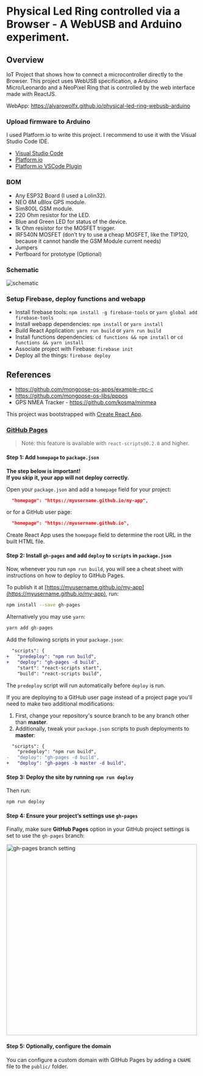 # Physical Led Ring controlled via a Browser - A WebUSB and Arduino experiment.

## Overview

IoT Project that shows how to connect a microcontroller directly to the Browser. This project uses WebUSB specification, a Arduino Micro/Leonardo and a NeoPixel Ring that is controlled by the web interface made with ReactJS.

WebApp: https://alvarowolfx.github.io/physical-led-ring-webusb-arduino

### Upload firmware to Arduino

I used Platform.io to write this project. I recommend to use it with the Visual Studio Code IDE.

* [Visual Studio Code](https://code.visualstudio.com/)
* [Platform.io](https://platformio.org)
* [Platform.io VSCode Plugin](http://docs.platformio.org/en/latest/ide/vscode.html)

### BOM

* Any ESP32 Board (I used a Lolin32).
* NEO 6M uBlox GPS module.
* Sim800L GSM module.
* 220 Ohm resistor for the LED.
* Blue and Green LED for status of the device.
* 1k Ohm resistor for the MOSFET trigger.
* IRF540N MOSFET (don’t try to use a cheap MOSFET, like the TIP120, because it cannot handle the GSM Module current needs)
* Jumpers
* Perfboard for prototype (Optional)

### Schematic

![schematic](https://raw.githubusercontent.com/alvarowolfx/asset-tracker-gcp-mongoose-os/master/schematic/AssetTracker.png)

### Setup Firebase, deploy functions and webapp

* Install firebase tools: `npm install -g firebase-tools` or `yarn global add firebase-tools`
* Install webapp dependencies: `npm install` or `yarn install`
* Build React Application: `yarn run build` or `yarn run build`
* Install functions dependencies: `cd functions && npm install` or `cd functions && yarn install`
* Associate project with Firebase: `firebase init`
* Deploy all the things: `firebase deploy`

## References

* https://github.com/mongoose-os-apps/example-rpc-c
* https://github.com/mongoose-os-libs/pppos
* GPS NMEA Tracker - https://github.com/kosma/minmea

This project was bootstrapped with [Create React App](https://github.com/facebookincubator/create-react-app).

### [GitHub Pages](https://pages.github.com/)

> Note: this feature is available with `react-scripts@0.2.0` and higher.

#### Step 1: Add `homepage` to `package.json`

**The step below is important!**<br>
**If you skip it, your app will not deploy correctly.**

Open your `package.json` and add a `homepage` field for your project:

```json
  "homepage": "https://myusername.github.io/my-app",
```

or for a GitHub user page:

```json
  "homepage": "https://myusername.github.io",
```

Create React App uses the `homepage` field to determine the root URL in the built HTML file.

#### Step 2: Install `gh-pages` and add `deploy` to `scripts` in `package.json`

Now, whenever you run `npm run build`, you will see a cheat sheet with instructions on how to deploy to GitHub Pages.

To publish it at [https://myusername.github.io/my-app](https://myusername.github.io/my-app), run:

```sh
npm install --save gh-pages
```

Alternatively you may use `yarn`:

```sh
yarn add gh-pages
```

Add the following scripts in your `package.json`:

```diff
  "scripts": {
+   "predeploy": "npm run build",
+   "deploy": "gh-pages -d build",
    "start": "react-scripts start",
    "build": "react-scripts build",
```

The `predeploy` script will run automatically before `deploy` is run.

If you are deploying to a GitHub user page instead of a project page you'll need to make two
additional modifications:

1. First, change your repository's source branch to be any branch other than **master**.
1. Additionally, tweak your `package.json` scripts to push deployments to **master**:

```diff
  "scripts": {
    "predeploy": "npm run build",
-   "deploy": "gh-pages -d build",
+   "deploy": "gh-pages -b master -d build",
```

#### Step 3: Deploy the site by running `npm run deploy`

Then run:

```sh
npm run deploy
```

#### Step 4: Ensure your project’s settings use `gh-pages`

Finally, make sure **GitHub Pages** option in your GitHub project settings is set to use the `gh-pages` branch:

<img src="http://i.imgur.com/HUjEr9l.png" width="500" alt="gh-pages branch setting">

#### Step 5: Optionally, configure the domain

You can configure a custom domain with GitHub Pages by adding a `CNAME` file to the `public/` folder.
